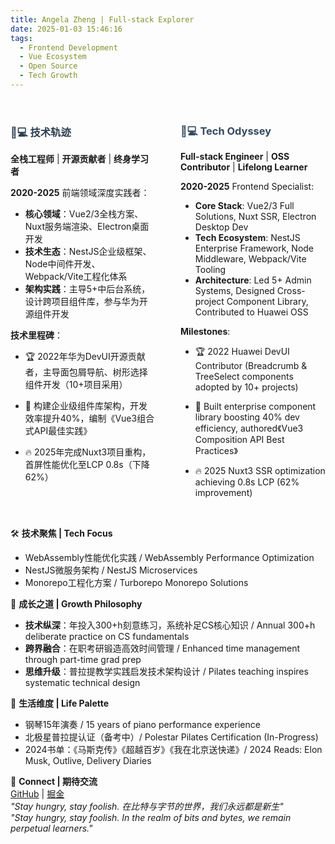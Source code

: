 ```yaml
---
title: Angela Zheng | Full-stack Explorer
date: 2025-01-03 15:46:16
tags:
  - Frontend Development
  - Vue Ecosystem
  - Open Source
  - Tech Growth
---
```


<div class="bio-container">
  <div class="lang-section cn">
  
### 👩💻 技术轨迹
**全栈工程师** | **开源贡献者** | **终身学习者**

**2020-2025** 前端领域深度实践者：
- **核心领域**：Vue2/3全栈方案、Nuxt服务端渲染、Electron桌面开发
- **技术生态**：NestJS企业级框架、Node中间件开发、Webpack/Vite工程化体系
- **架构实践**：主导5+中后台系统，设计跨项目组件库，参与华为开源组件开发

**技术里程碑**：
- 🏆 2022年华为DevUI开源贡献者，主导面包屑导航、树形选择组件开发（10+项目采用）
- 🚀 构建企业级组件库架构，开发效率提升40%，编制《Vue3组合式API最佳实践》
- 🔥 2025年完成Nuxt3项目重构，首屏性能优化至LCP 0.8s（下降62%）

  </div>

  <div class="lang-section en">

### 👩💻 Tech Odyssey
**Full-stack Engineer** | **OSS Contributor** | **Lifelong Learner**

**2020-2025** Frontend Specialist:
- **Core Stack**: Vue2/3 Full Solutions, Nuxt SSR, Electron Desktop Dev
- **Tech Ecosystem**: NestJS Enterprise Framework, Node Middleware, Webpack/Vite Tooling
- **Architecture**: Led 5+ Admin Systems, Designed Cross-project Component Library, Contributed to Huawei OSS

**Milestones**:
- 🏆 2022 Huawei DevUI Contributor (Breadcrumb & TreeSelect components adopted by 10+ projects)
- 🚀 Built enterprise component library boosting 40% dev efficiency, authored《Vue3 Composition API Best Practices》
- 🔥 2025 Nuxt3 SSR optimization achieving 0.8s LCP (62% improvement)

  </div>
</div>

<style>
.bio-container {display: flex; gap: 40px; margin: 2rem 0;}
.lang-section {flex: 1;}
.lang-section.cn h3 {color: #2c3e50;}
.lang-section.en h3 {color: #34495e;}
@media (max-width: 768px) {
  .bio-container {flex-direction: column;}
}
</style>

🛠️ **技术聚焦 | Tech Focus**
- WebAssembly性能优化实践 / WebAssembly Performance Optimization
- NestJS微服务架构 / NestJS Microservices
- Monorepo工程化方案 / Turborepo Monorepo Solutions

🌱 **成长之道 | Growth Philosophy**
- **技术纵深**：年投入300+h刻意练习，系统补足CS核心知识 / Annual 300+h deliberate practice on CS fundamentals
- **跨界融合**：在职考研锻造高效时间管理 / Enhanced time management through part-time grad prep
- **思维升级**：普拉提教学实践启发技术架构设计 / Pilates teaching inspires systematic technical design

🎹 **生活维度 | Life Palette**
- 钢琴15年演奏 / 15 years of piano performance experience
- 北极星普拉提认证（备考中）/ Polestar Pilates Certification (In-Progress)
- 2024书单：《马斯克传》《超越百岁》《我在北京送快递》/ 2024 Reads: Elon Musk, Outlive, Delivery Diaries

📮 **Connect | 期待交流**  
[GitHub](https://github.com/angelanana) | [掘金](https://juejin.cn/user/2463372060667735)  
*"Stay hungry, stay foolish. 在比特与字节的世界，我们永远都是新生"*  
*"Stay hungry, stay foolish. In the realm of bits and bytes, we remain perpetual learners."*